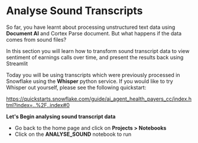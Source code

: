 # <h1black>Analyse </h1black><h1blue>Sound Transcripts</h1blue>

So far, you have learnt about processing unstructured text data using **Document AI** and Cortex Parse document.  But what happens if the data comes from sound files?

In this section you will learn how to transform sound transcript data to view sentiment of earnings calls over time, and present the results back using Streamlit

Today you will be using transcripts which were previously processed in Snowflake using the **Whisper** python service.  If you would like to try Whisper out yourself, please see the following quickstart:

https://quickstarts.snowflake.com/guide/ai_agent_health_payers_cc/index.html?index=..%2F..index#0

**Let's Begin analysing sound transcript data**
- Go back to the home page and click on **Projects > Notebooks**
- Click on the **ANALYSE_SOUND** notebook to run

